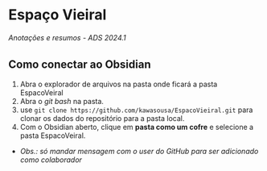 # Espaço Vieiral

###### Anotações e  resumos - ADS 2024.1
## Como conectar ao Obsidian
1. Abra o explorador de arquivos na pasta onde ficará a pasta EspacoVeiral
2. Abra o *git bash* na pasta.
3. use `git clone https://github.com/kawasousa/EspacoVieiral.git` para clonar os dados do repositório para a pasta local.
4. Com o Obsidian aberto, clique em **pasta como um cofre** e selecione a pasta EspacoVeiral.

- *Obs.: só mandar mensagem com o user do GitHub para ser adicionado como colaborador*
